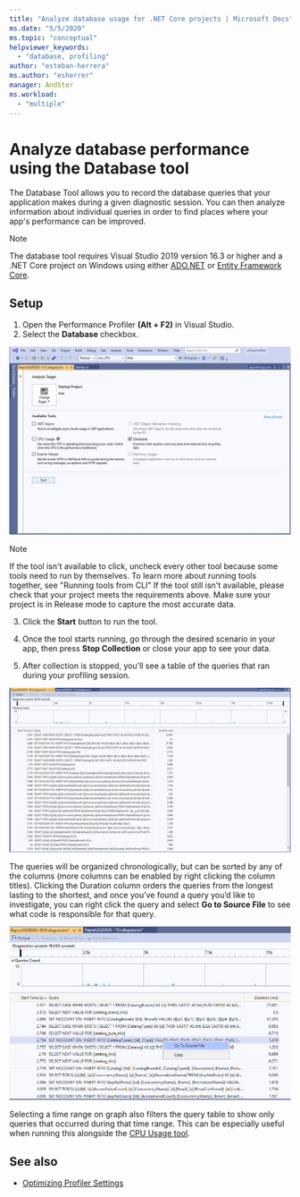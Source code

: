 ```yaml
---
title: "Analyze database usage for .NET Core projects | Microsoft Docs"
ms.date: "5/5/2020"
ms.topic: "conceptual"
helpviewer_keywords:
  - "database, profiling"
author: "esteban-herrera"
ms.author: "esherrer"
manager: AndSter
ms.workload:
  - "multiple"
---
```

# Analyze database performance using the Database tool

The Database Tool allows you to record the database queries that your application makes during a given diagnostic session. You can then analyze information about individual queries in order to find places where your app's performance can be improved.

>[!NOTE]
> The database tool requires Visual Studio 2019 version 16.3 or higher and a .NET Core project on Windows using either [ADO.NET]( https://docs.microsoft.com/dotnet/framework/data/adonet/ado-net-overview) or [Entity Framework Core](https://docs.microsoft.com/ef/core/).

## Setup

1. Open the Performance Profiler **(Alt + F2)** in Visual Studio.
2. Select the **Database** checkbox.

![Database Tool Selected](./media/db_launch.png "Database Tool Selected")
>[!NOTE]
>If the tool isn't available to click, uncheck every other tool because some tools need to run by themselves. To learn more about running tools together, see "Running tools from CLI"
>If the tool still isn't available, please check that your project meets the requirements above.
Make sure your project is in Release mode to capture the most accurate data.

3. Click the **Start** button to run the tool.

4. Once the tool starts running, go through the desired scenario in your app, then press **Stop Collection** or close your app to see your data.

5. After collection is stopped, you'll see a table of the queries that ran during your profiling session.

![Database Tool Stopped](./media/db_after.png "Database Tool Stopped")

The queries will be organized chronologically, but can be sorted by any of the columns (more columns can be enabled by right clicking the column titles). Clicking the Duration column orders the queries from the longest lasting to the shortest, and once you’ve found a query you’d like to investigate, you can right click the query and select **Go to Source File** to see what code is responsible for that query.

![Allocation](./media/db_gotosource.png "Allocation")

Selecting a time range on graph also filters the query table to show only queries that occurred during that time range. This can be especially useful when running this alongside the [CPU Usage tool](https://docs.microsoft.com/visualstudio/profiling/cpu-usage?view=vs-2019).

## See also

- [Optimizing Profiler Settings](../profiling/optimizing-profiler-settings.md)
